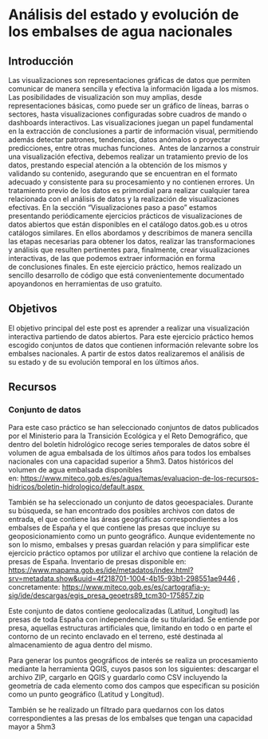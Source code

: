 # Análisis del estado y evolución de los embalses de agua nacionales

## Introducción

Las visualizaciones son representaciones gráficas de datos que permiten comunicar de manera sencilla y efectiva la información ligada a los mismos. Las posibilidades de visualización son muy amplias, desde representaciones básicas, como puede ser un gráfico de líneas, barras o sectores, hasta visualizaciones configuradas sobre cuadros de mando o dashboards interactivos. Las visualizaciones juegan un papel fundamental en la extracción de conclusiones a partir de información visual, permitiendo además detectar patrones, tendencias, datos anómalos o proyectar predicciones, entre otras muchas funciones. 
Antes de lanzarnos a construir una visualización efectiva, debemos realizar un tratamiento previo de los datos, prestando especial atención a la obtención de los mismos y validando su contenido, asegurando que se encuentran en el formato adecuado y consistente para su procesamiento y no contienen errores. Un tratamiento previo de los datos es primordial para realizar cualquier tarea relacionada con el análisis de datos y la realización de visualizaciones efectivas.
En la sección “Visualizaciones paso a paso” estamos presentando periódicamente ejercicios prácticos de visualizaciones de datos abiertos que están disponibles en el catálogo datos.gob.es u otros catálogos similares. En ellos abordamos y describimos de manera sencilla las etapas necesarias para obtener los datos, realizar las transformaciones y análisis que resulten pertinentes para, finalmente, crear visualizaciones interactivas, de las que podemos extraer información en forma de conclusiones finales.
En este ejercicio práctico, hemos realizado un sencillo desarrollo de código que está convenientemente documentado apoyandonos en herramientas de uso gratuito. 

## Objetivos
El objetivo principal del este post es aprender a realizar una visualización interactiva partiendo de datos abiertos. Para este ejercicio práctico hemos escogido conjuntos de datos que contienen información relevante sobre los embalses nacionales. A partir de estos datos realizaremos el análisis de su estado y de su evolución temporal en los últimos años.

## Recursos

### Conjunto de datos
Para este caso práctico se han seleccionado conjuntos de datos publicados por el Ministerio para la Transición Ecológica y el Reto Demográfico, que dentro del boletín hidrológico recoge series temporales de datos sobre él volumen de agua embalsada de los últimos años para todos los embalses nacionales con una capacidad superior a 5hm3. Datos históricos del volumen de agua embalsada disponibles en: https://www.miteco.gob.es/es/agua/temas/evaluacion-de-los-recursos-hidricos/boletin-hidrologico/default.aspx 

También se ha seleccionado un conjunto de datos geoespaciales. Durante su búsqueda, se han encontrado dos posibles archivos con datos de entrada, el que contiene las áreas geográficas correspondientes a los embalses de España y el que contiene las presas que incluye su geoposicionamiento como un punto geográfico. Aunque evidentemente no son lo mismo, embalses y presas guardan relación y para simplificar este ejercicio práctico optamos por utilizar el archivo que contiene la relación de presas de España. Inventario de presas disponible en: https://www.mapama.gob.es/ide/metadatos/index.html?srv=metadata.show&uuid=4f218701-1004-4b15-93b1-298551ae9446 , concretamente: https://www.miteco.gob.es/es/cartografia-y-sig/ide/descargas/egis_presa_geoetrs89_tcm30-175857.zip

Este conjunto de datos contiene geolocalizadas (Latitud, Longitud) las presas de toda España con independencia de su titularidad. Se entiende por presa, aquellas estructuras artificiales que, limitando en todo o en parte el contorno de un recinto enclavado en el terreno, esté destinada al almacenamiento de agua dentro del mismo. 

Para generar los puntos geográficos de interés se realiza un procesamiento mediante la herramienta QGIS, cuyos pasos son los siguientes: descargar el archivo ZIP, cargarlo en QGIS y guardarlo como CSV incluyendo la geometría de cada elemento como dos campos que especifican su posición como un punto geográfico (Latitud y Longitud). 

También se he realizado un filtrado para quedarnos con los datos correspondientes a las presas de los embalses que tengan una capacidad mayor a 5hm3


